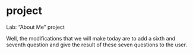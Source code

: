 # project

Lab: “About Me” project

Well, the modifications that we will make today are to add a sixth and seventh question and give the result of these seven questions to the user.
